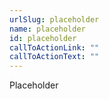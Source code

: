 ```yaml
---
urlSlug: placeholder
name: placeholder
id: placeholder
callToActionLink: ""
callToActionText: ""
---
```


Placeholder
